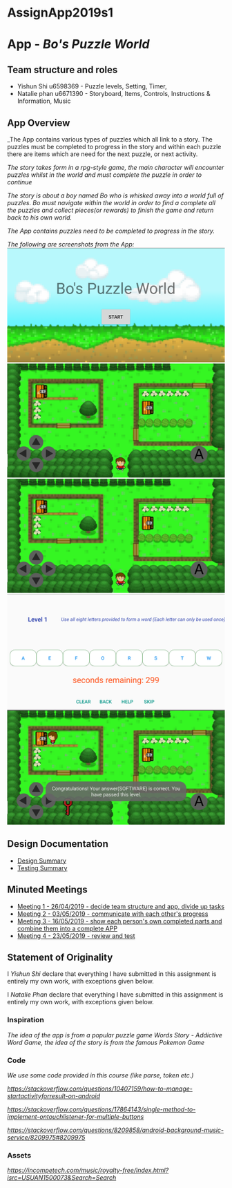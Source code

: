 # AssignApp2019s1

# App - _Bo's Puzzle World_

## Team structure and roles 
+ Yishun Shi u6598369 - Puzzle levels, Setting, Timer,
+ Natalie phan u6671390 - Storyboard, Items, Controls, Instructions & Information, Music

## App Overview
_The App contains various types of puzzles which all link to a story. The puzzles must be completed to progress in the story and within each puzzle there are items which are need for the next puzzle, or next activity.

_The story takes form in a rpg-style game, the main character will encounter puzzles whilst in the world and must complete the puzzle in order to continue_

_The story is about a boy named Bo who is whisked away into a world full of puzzles. Bo must navigate within the world in order to find a complete all the puzzles and collect pieces(or rewards) to finish the game and return back to his own world._

_The App contains puzzles need to be completed to progress in the story._

_The following are screenshots from the App:_
![Welcome Screenshot](images/welcome-screenshot.png)
![Instructions Screenshot](images/forest-screenshot.png)
![FirstForest Screenshot](images/forest-screenshot.png)
![PuzzleOne Screenshot](images/puzzle-screenshot.png)
![Completed PuzzleOne Screenshot](images/completed-puzzle-screenshot.png)

## Design Documentation 
+ [Design Summary](designsummary.md)
+ [Testing Summary](testingsummary.md)

## Minuted Meetings
+ [Meeting 1 - 26/04/2019 - decide team structure and app, divide up tasks](meeting1.md)
+ [Meeting 2 - 03/05/2019 - communicate with each other's progress](meeting2.md)
+ [Meeting 3 - 16/05/2019 - show each person's own completed parts and combine them into a complete APP](meeting3.md)
+ [Meeting 4 - 23/05/2019 - review and test](meeting4.md)

## Statement of Originality

I _Yishun Shi_ declare that everything I have submitted in this
assignment is entirely my own work, with exceptions given below.

I _Natalie Phan_ declare that everything I have submitted in this
assignment is entirely my own work, with exceptions given below.

### Inspiration

_The idea of the app is from a popular puzzle game Words Story - Addictive Word Game, the idea of the story is from the famous Pokemon Game_

### Code

_We use some code provided in this course (like parse, token etc.)_

_https://stackoverflow.com/questions/10407159/how-to-manage-startactivityforresult-on-android_

_https://stackoverflow.com/questions/17864143/single-method-to-implement-ontouchlistener-for-multiple-buttons_

_https://stackoverflow.com/questions/8209858/android-background-music-service/8209975#8209975_

### Assets

_https://incompetech.com/music/royalty-free/index.html?isrc=USUAN1500073&Search=Search_

